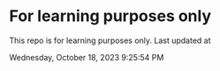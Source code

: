 # For learning purposes only
This repo is for learning purposes only.
Last updated at

Wednesday, October 18, 2023 9:25:54 PM

